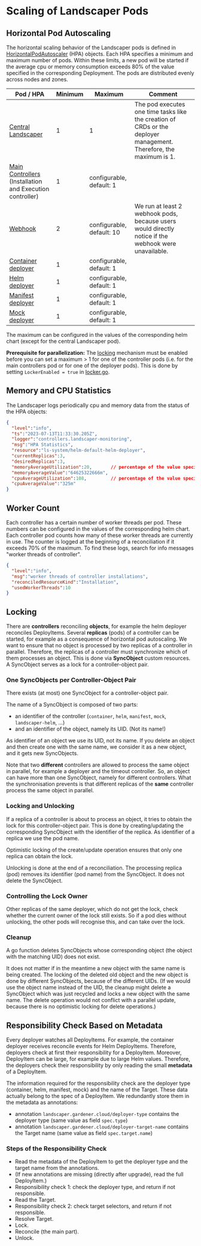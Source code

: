 # Scaling of Landscaper Pods

## Horizontal Pod Autoscaling

The horizontal scaling behavior of the Landscaper pods is defined in [HorizontalPodAutoscaler][1] (HPA) objects.
Each HPA specifies a minimum and maximum number of pods. Within these limits, a new pod will be started 
if the average cpu or memory consumption exceeds 80% of the value specified in the corresponding Deployment.
The pods are distributed evenly across nodes and zones.

| Pod / HPA                                                                                                                                | Minimum  | Maximum                   | Comment                                                                                                            | 
|------------------------------------------------------------------------------------------------------------------------------------------|----------|---------------------------|--------------------------------------------------------------------------------------------------------------------|
| [Central Landscaper](../../charts/landscaper/charts/landscaper/templates/hpa-central-landscaper.yaml)                                    | 1        | 1                         | The pod executes one time tasks like the creation of CRDs or the deployer management. Therefore, the maximum is 1. |
| [Main Controllers](../../charts/landscaper/charts/landscaper/templates/hpa-main-controller.yaml) (Installation and Execution controller) | 1        | configurable, default: 1  |                                                                                                                    |
| [Webhook](../../charts/landscaper/charts/landscaper/templates/hpa-webhook.yaml)                                                          | 2        | configurable, default: 10 | We run at least 2 webhook pods, because users would directly notice if the webhook were unavailable.               |
| [Container deployer](../../charts/container-deployer/templates/hpa.yaml)                                                                 | 1        | configurable, default: 1  |                                                                                                                    |
| [Helm deployer](../../charts/helm-deployer/templates/hpa.yaml)                                                                           | 1        | configurable, default: 1  |                                                                                                                    |
| [Manifest deployer](../../charts/manifest-deployer/templates/hpa.yaml)                                                                   | 1        | configurable, default: 1  |                                                                                                                    |
| [Mock deployer](../../charts/mock-deployer/templates/hpa.yaml)                                                                           | 1        | configurable, default: 1  |                                                                                                                    |

The maximum can be configured in the values of the corresponding helm chart (except for the central Landscaper pod).

**Prerequisite for parallelization:** The [locking](#locking) mechanism must be enabled before you can set 
a maximum > 1 for one of the controller pods (i.e. for the main controllers pod or for one of the deployer pods).
This is done by setting `LockerEnabled = true` in [locker.go](../../pkg/utils/lock/locker.go).


## Memory and CPU Statistics

The Landscaper logs periodically cpu and memory data from the status of the HPA objects:

```json
{
  "level":"info",
  "ts":"2023-07-13T11:33:30.205Z",
  "logger":"controllers.landscaper-monitoring",
  "msg":"HPA Statistics",
  "resource":"ls-system/helm-default-helm-deployer",
  "currentReplicas":3,
  "desiredReplicas":3,
  "memoryAverageUtilization":20,       // percentage of the value specified in the Deployment
  "memoryAverageValue":"64625322666m",
  "cpuAverageUtilization":108,         // percentage of the value specified in the Deployment
  "cpuAverageValue":"325m"
}
```


## Worker Count

Each controller has a certain number of worker threads per pod. These numbers can be configured in the values of the 
corresponding helm chart. Each controller pod counts how many of these worker threads are currently in use.
The counter is logged at the beginning of a reconciliation if it exceeds 70% of the maximum.
To find these logs, search for info messages "worker threads of controller".

```json
{
  "level":"info",
  "msg":"worker threads of controller installations",
  "reconciledResourceKind":"Installation",
  "usedWorkerThreads":10
}
```

## Locking

There are **controllers** reconciling **objects**, for example the helm deployer reconciles DeployItems. 
Several **replicas** (pods) of a controller can be started, for example as a consequence of horizontal pod autoscaling. 
We want to ensure that no object is processed by two replicas of a controller in parallel.
Therefore, the replicas of a controller must synchronize which of them processes an object. This is done via
**SyncObject** custom resources. A SyncObject serves as a lock for a controller-object pair.

### One SyncObjects per Controller-Object Pair

There exists (at most) one SyncObject for a controller-object pair.

The name of a SyncObject is composed of two parts:
- an identifier of the controller (`container`, `helm`, `manifest`, `mock`, `landscaper-helm`, ...)
- and an identifier of the object, namely its UID. (Not its name!)

As identifier of an object we use its UID, not its name. If you delete an object and then create one with the same name, 
we consider it as a new object, and it gets new SyncObjects.

Note that two **different** controllers are allowed to process the same object in parallel, for example a 
deployer and the timeout controller. So, an object can have more than one SyncObject, namely for different controllers. 
What the synchronisation prevents is that different replicas of the **same** controller process the same object in 
parallel.

### Locking and Unlocking

If a replica of a controller is about to process an object, it tries to obtain the lock for this controller-object pair.
This is done by creating/updating the corresponding SyncObject with the identifier of the replica.
As identifier of a replica we use the pod name.

Optimistic locking of the create/update operation ensures that only one replica can obtain the lock.

Unlocking is done at the end of a reconciliation. The processing replica (pod) removes its identifier (pod name) from 
the SyncObject. It does not delete the SyncObject. 

### Controlling the Lock Owner

Other replicas of the same deployer, which do not get the lock, check whether the current owner of the lock still exists. 
So if a pod dies without unlocking, the other pods will recognise this, and can take over the lock.

### Cleanup

A go function deletes SyncObjects whose corresponding object (the object with the matching UID) does not exist. 

It does not matter if in the meantime a new object with the same name is being created. The locking of the deleted old object
and the new object is done by different SyncObjects, because of the different UIDs. 
(If we would use the object name instead of the UID, the cleanup might delete a SyncObject which was just recycled and 
locks a new object with the same name. The delete operation would not conflict with a parallel update, because there is 
no optimistic locking for delete operations.)



## Responsibility Check Based on Metadata

Every deployer watches all DeployItems. For example, the container deployer receives reconcile events for Helm 
DeployItems. Therefore, deployers check at first their responsibility for a DeployItem. 
Moreover, DeployItem can be large, for example due to large Helm values. Therefore, the deployers check their
responsibility by only reading the small **metadata** of a DeployItem.

The information required for the responsibility check are the deployer type (container, helm, manifest, mock) and the
name of the Target. These data actually belong to the spec of a DeployItem. We redundantly store them in the metadata as 
annotations:

- annotation `landscaper.gardener.cloud/deployer-type` contains the deployer type (same value as field `spec.type`)
- annotation `landscaper.gardener.cloud/deployer-target-name` contains the Target name (same value as field `spec.target.name`)

### Steps of the Responsibility Check
 
- Read the metadata of the DeployItem to get the deployer type and the target name from the annotations.
- (If new annotations are missing (directly after upgrade), read the full DeployItem.)  
- Responsibility check 1: check the deployer type, and return if not responsible.  
- Read the Target.  
- Responsibility check 2: check target selectors, and return if not responsible.  
- Resolve Target.  
- Lock.  
- Reconcile (the main part).    
- Unlock.  


<!-- References -->

[1]: https://kubernetes.io/docs/tasks/run-application/horizontal-pod-autoscale/  



